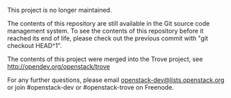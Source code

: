 This project is no longer maintained.

The contents of this repository are still available in the Git source
code management system.  To see the contents of this repository before
it reached its end of life, please check out the previous commit with
"git checkout HEAD^1".

The contents of this project were merged into the Trove project, see
http://opendev.org/openstack/trove

For any further questions, please email
openstack-dev@lists.openstack.org or join #openstack-dev or
#openstack-trove on Freenode.
